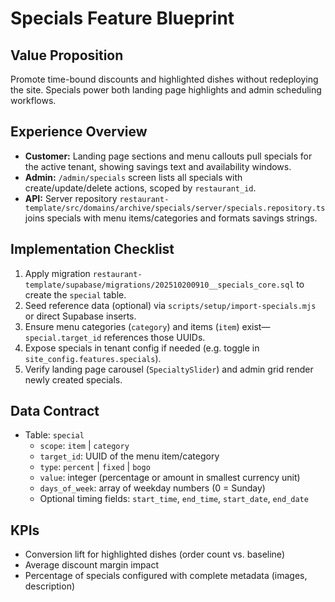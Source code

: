 # Specials Feature Blueprint

## Value Proposition
Promote time-bound discounts and highlighted dishes without redeploying the site. Specials power both landing page highlights and admin scheduling workflows.

## Experience Overview
- **Customer:** Landing page sections and menu callouts pull specials for the active tenant, showing savings text and availability windows.
- **Admin:** `/admin/specials` screen lists all specials with create/update/delete actions, scoped by `restaurant_id`.
- **API:** Server repository `restaurant-template/src/domains/archive/specials/server/specials.repository.ts` joins specials with menu items/categories and formats savings strings.

## Implementation Checklist
1. Apply migration `restaurant-template/supabase/migrations/202510200910__specials_core.sql` to create the `special` table.
2. Seed reference data (optional) via `scripts/setup/import-specials.mjs` or direct Supabase inserts.
3. Ensure menu categories (`category`) and items (`item`) exist—`special.target_id` references those UUIDs.
4. Expose specials in tenant config if needed (e.g. toggle in `site_config.features.specials`).
5. Verify landing page carousel (`SpecialtySlider`) and admin grid render newly created specials.

## Data Contract
- Table: `special`
  - `scope`: `item` | `category`
  - `target_id`: UUID of the menu item/category
  - `type`: `percent` | `fixed` | `bogo`
  - `value`: integer (percentage or amount in smallest currency unit)
  - `days_of_week`: array of weekday numbers (0 = Sunday)
  - Optional timing fields: `start_time`, `end_time`, `start_date`, `end_date`

## KPIs
- Conversion lift for highlighted dishes (order count vs. baseline)
- Average discount margin impact
- Percentage of specials configured with complete metadata (images, description)
